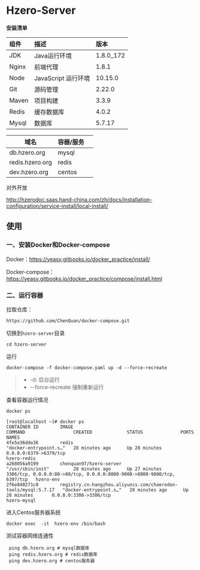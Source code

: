 # Hzero-Server
**安装清单**

| 组件           | 描述                | 版本      |
| :------------- | :------------------ | :-------- |
| JDK            | Java运行环境        | 1.8.0_172 |
| Nginx          | 前端代理            | 1.8.1     |
| Node           | JavaScript 运行环境 | 10.15.0   |
| Git            | 源码管理            | 2.22.0 |
| Maven          | 项目构建            | 3.3.9     |
| Redis | 缓存数据库   | 4.0.2                        |
| Mysql | 数据库       | 5.7.17                       |

| 域名            | 容器/服务 |      |
| --------------- | --------- | ---- |
| db.hzero.org    | mysql     |      |
| redis.hzero.org | redis     |      |
| dev.hzero.org   | centos    |      |

对外开放

http://hzerodoc.saas.hand-china.com/zh/docs/installation-configuration/service-install/local-install/

## 使用

### 一、安装Docker和Docker-compose

Docker：https://yeasy.gitbooks.io/docker_practice/install/

Docker-compose：https://yeasy.gitbooks.io/docker_practice/compose/install.html

### 二、运行容器

拉取仓库：

```bash
https://github.com/ChenQuan/docker-compose.git
```

切换到`hzero-server`目录

```shell
cd hzero-server
```

运行

```shell
docker-compose -f docker-compose.yaml up -d --force-recreate
```

> - -d: 后台运行
> - --force-recreate 强制重新运行

查看容器运行情况

```shell
docker ps
```

```shell
[root@localhost ~]# docker ps
CONTAINER ID        IMAGE                                                            COMMAND                  CREATED             STATUS              PORTS                                                                      NAMES
4fe5e36dde36        redis                                                            "docker-entrypoint.s…"   28 minutes ago      Up 28 minutes       0.0.0.0:6379->6379/tcp                                                     hzero-redis
a268056a9199        chenquan97/hzero-server                                          "/usr/sbin/init"         28 minutes ago      Up 27 minutes       3306/tcp, 0.0.0.0:80->80/tcp, 0.0.0.0:8000-9000->8000-9000/tcp, 6397/tcp   hzero-env
2f6e840271c8        registry.cn-hangzhou.aliyuncs.com/choerodon-tools/mysql:5.7.17   "docker-entrypoint.s…"   28 minutes ago      Up 28 minutes       0.0.0.0:3306->3306/tcp                                                     hzero-mysql

```

进入Centos服务器系统

```shell
docker exec  -it  hzero-env /bin/bash
```

测试容器网络连通性

```shell
 ping db.hzero.org # mysql数据库
 ping redis.hzero.org # redis数据库
 ping dev.hzero.org # centos服务器
```

